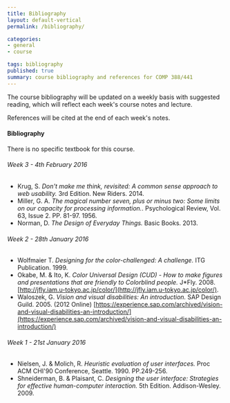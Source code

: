 ```yaml
---
title: Bibliography
layout: default-vertical
permalink: /bibliography/

categories:
- general
- course

tags: bibliography
published: true
summary: course bibliography and references for COMP 388/441
---
```


The course bibliography will be updated on a weekly basis with suggested reading, which will reflect each week's course notes and lecture.

References will be cited at the end of each week's notes.

#### Bibliography

There is no specific textbook for this course.

<!--
###### Week 14 - 16th April 2015

  * Nielsen, J. *Heuristic evaluation.* Usability inspection methods. New York. John Wiley and Sons. P. 30. 1994.
  * Wharton, C. et al. *The cognitive walkthrough method: A practitioner's guide.* Usability inspection methods. New York. John Wiley and Sons. PP. 105-140. 1994.

###### Week 13 - 9th April 2015

  * Tyldesley, D.A. *Employing usability engineering in the development of office products.* Computer Journal, Vol. 31. No. 5, PP. 431-436. 1988.

###### Week 10 - 19th March 2015

  * Robinson, W.L. *Conscious competency - the mark of a competent instructor.* Personnel Journal, 53. PP. 538-9. 1974.

###### Week 9 - 12th March 2015

  * Card, S.K., Moran, T.P. and Newell, A. *The psychology of human-computer interaction.* Lawrence Erlbaum Associates. 1983.
  * Cooper, A. et al. *About Face 3: The essentials of interaction design.* Wiley. 2007.
  * Shackel, B. *Usability - context, framework, design, and evolution.* Human factors for informatics usability. Cambridge University Press. PP. 21-38. 1991.

###### Week 7 - 26th February 2015

  * Carstens, A., and Beck, J. *Get ready for the gamer generation.* Tech Trends 49. PP.22-25. 2005.
  * Hays, R.T. *The effectiveness of instructional games: A literature review and discussion.* Technical Report 2005-004. Washington. 2005.
  * Issenberg, S.B., McGaghie, W.C., Petrusa, E.R., Gordon, D.L., and Scalese, R.J. 2005. *Features and uses of high fidelity medical simulations that lead to effective learning.* Medical Teacher 27. PP. 10-29.
  * Nielsen, J. and Pernice, K. *Eyetracking web usability.* New Riders. 2009.
  * Prensky, M. *Digital game-based learning.* McGraw-Hill. P.17. 2001.
  * Van Eck, R.N. *Digital game-based learning.* Educause Review 41. PP.17-30. 2006.
  * Wertheimer, M. *Laws of Organisation in Perceptual Forms.* 1923.

###### Week 6 - 19th February 2015

  * Card, S.K., Moran, T.P. and Newell, A. *The psychology of human-computer interaction*. Lawrence Erlbaum Associates. 1983.
  * Holleis, P. et al. *Keystroke-level model for advanced mobile phone interaction.* CHI' 07. New York, USA. 2007.
  * Kieras, D. *Using the Keystroke-Level Model to Estimate Execution Times." 1993. [http://courses.wccnet.edu/~jwithrow/docs/klm.pdf](http://courses.wccnet.edu/~jwithrow/docs/klm.pdf)
  * Krug, S. *Don't make me think, revisited: A common sense approach to web usability.* 3rd Edition. New Riders. 2014.

###### Week 5 - 12th February 2015

  * N/A

###### Week 4 - 5th February 2015

  * Miller, G. A. *The magical number seven, plus or minus two: Some limits on our capacity for processing information.*. Psychological Review, Vol. 63, Issue 2. PP. 81-97. 1956.
-->
###### Week 3 - 4th February 2016

  * Krug, S. *Don't make me think, revisited: A common sense approach to web usability.* 3rd Edition. New Riders. 2014.
  * Miller, G. A. *The magical number seven, plus or minus two: Some limits on our capacity for processing information.*. Psychological Review, Vol. 63, Issue 2. PP. 81-97. 1956.
  * Norman, D. *The Design of Everyday Things.* Basic Books. 2013.

###### Week 2 - 28th January 2016

  * Wolfmaier T. *Designing for the color-challenged: A challenge.* ITG Publication. 1999.
  * Okabe, M. & Ito, K. *Color Universal Design (CUD) - How to make figures and presentations that are friendly to Colorblind people.* J*Fly. 2008. [http://jfly.iam.u-tokyo.ac.jp/color/](http://jfly.iam.u-tokyo.ac.jp/color/).
  * Waloszek, G. *Vision and visual disabilities: An introduction.* SAP Design Guild. 2005. (2012 Online)
    [https://experience.sap.com/archived/vision-and-visual-disabilities-an-introduction/](https://experience.sap.com/archived/vision-and-visual-disabilities-an-introduction/)

###### Week 1 - 21st January 2016

  * Nielsen, J. & Molich, R. *Heuristic evaluation of user interfaces.* Proc ACM CHI'90 Conference,
Seattle. 1990. PP.249-256.
  * Shneiderman, B. & Plaisant, C. *Designing the user interface: Strategies for effective human-computer
interaction.* 5th Edition. Addison-Wesley. 2009.

